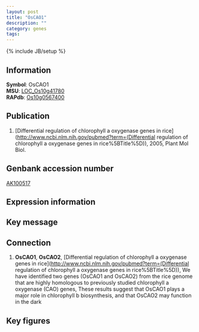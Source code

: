 ```yaml
---
layout: post
title: "OsCAO1"
description: ""
category: genes
tags: 
---
```

{% include JB/setup %}

## Information
__Symbol__: OsCAO1  
__MSU__: [LOC_Os10g41780](http://rice.plantbiology.msu.edu/cgi-bin/ORF_infopage.cgi?orf=LOC_Os10g41780)  
__RAPdb__: [Os10g0567400](http://rapdb.dna.affrc.go.jp/viewer/gbrowse_details/irgsp1?name=Os10g0567400)  

## Publication
1. [Differential regulation of chlorophyll a oxygenase genes in rice](http://www.ncbi.nlm.nih.gov/pubmed?term=(Differential regulation of chlorophyll a oxygenase genes in rice%5BTitle%5D)), 2005, Plant Mol Biol.

## Genbank accession number
[AK100517](http://www.ncbi.nlm.nih.gov/nuccore/AK100517)

## Expression information

## Key message

## Connection
1. __OsCAO1__, __OsCAO2__, [Differential regulation of chlorophyll a oxygenase genes in rice](http://www.ncbi.nlm.nih.gov/pubmed?term=(Differential regulation of chlorophyll a oxygenase genes in rice%5BTitle%5D)),  We have identified two genes (OsCAO1 and OsCAO2) from the rice genome that are highly homologous to previously studied chlorophyll a oxygenase (CAO) genes, These results suggest that OsCAO1 plays a major role in chlorophyll b biosynthesis, and that OsCAO2 may function in the dark

## Key figures


